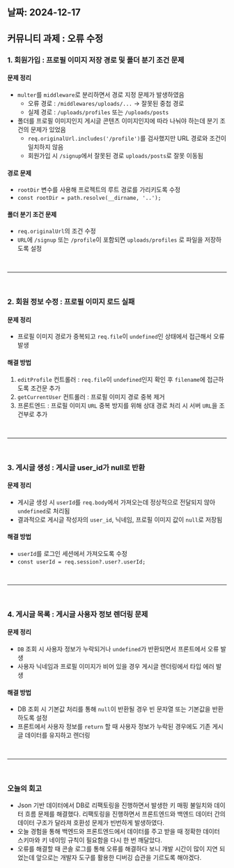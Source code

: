 
## 날짜: 2024-12-17

## 커뮤니티 과제 : 오류 수정 

### 1. 회원가입 : 프로필 이미지 저장 경로 및 폴더 분기 조건 문제 
#### 문제 정리 
- `multer`를 `middleware`로 분리하면서 경로 지정 문제가 발생하였음 
  - 오류 경로 : `/middlewares/uploads/...` → 잘못된 중첩 경로
  - 실제 경로 : `/uploads/profiles` 또는 `/uploads/posts`
- 폴더를 프로필 이미지인지 게시글 콘텐츠 이미지인지에 따라 나눠야 하는데 분기 조건의 문제가 있었음
  - `req.originalUrl.includes('/profile')`를 검사했지만 URL 경로와 조건이 일치하지 않음
  - 회원가입 시 `/signup`에서 잘못된 경로 `uploads/posts`로 잘못 이동됨 
#### 경로 문제 
- `rootDir` 변수를 사용해 프로젝트의 루트 경로를 가리키도록 수정
- `const rootDir = path.resolve(__dirname, '..');`
#### 폴더 분기 조건 문제
- `req.originalUrl`의 조건 수정
- `URL`에 `/signup` 또는 `/profile`이 포함되면 `uploads/profiles` 로 파일을 저장하도록 설정

<br>

---

<br>

### 2. 회원 정보 수정 : 프로필 이미지 로드 실패 
#### 문제 정리 
- 프로필 이미지 경로가 중복되고 `req.file`이 `undefined`인 상태에서 접근해서 오류 발생
#### 해결 방법 
1. `editProfile` 컨트롤러 : `req.file`이 `undefined`인지 확인 후 `filename`에 접근하도록 조건문 추가
2. `getCurrentUser` 컨트롤러 : 프로필 이미지 경로 중복 제거
3. 프론트엔드 : 프로필 이미지 `URL` 중복 방지를 위해 상대 경로 처리 시 서버 `URL`을 조건부로 추가


<br>

---

<br>


### 3. 게시글 생성 : 게시글 user_id가 null로 반환
#### 문제 정리
- 게시글 생성 시 `userId`를 `req.body`에서 가져오는데 정상적으로 전달되지 않아 `undefined`로 처리됨
- 결과적으로 게시글 작성자의 `user_id`, 닉네임, 프로필 이미지 값이 `null`로 저장됨
#### 해결 방법
- `userId`를 로그인 세션에서 가져오도록 수정
- `const userId = req.session?.user?.userId;`

<br>

---

<br>


### 4. 게시글 목록 : 게시글 사용자 정보 렌더링 문제
#### 문제 정리
- `DB` 조회 시 사용자 정보가 누락되거나 `undefined`가 반환되면서 프론트에서 오류 발생
- 사용자 닉네임과 프로필 이미지가 비어 있을 경우 게시글 렌더링에서 타입 에러 발생
#### 해결 방법
- DB 조회 시 기본값 처리를 통해 `null`이 반환될 경우 빈 문자열 또는 기본값을 반환하도록 설정
- 프론트에서 사용자 정보를 `return` 할 때 사용자 정보가 누락된 경우에도 기존 게시글 데이터를 유지하고 렌더링


<br>

---

<br>


### 오늘의 회고 
- Json 기반 데이터에서 DB로 리팩토링을 진행하면서 발생한 키 매핑 불일치와 데이터 흐름 문제를 해결했다. 리팩토링을 진행하면서 프론트엔드와 백엔드 데이터 
간의 데이터 구조가 달라져 호환성 문제가 빈번하게 발생하였다. 
- 오늘 경험을 통해 백엔드와 프론트엔드에서 데이터를 주고 받을 때 정확한 데이터 스키마와 키 네이밍 규칙이 필요함을 다시 한 번 깨달았다. 
- 오류를 해결할 때 콘솔 로그를 통해 오류를 해결하다 보니 개발 시간이 많이 지연 되었는데 앞으로는 개발자 도구를 활용한 디버깅 습관을 기르도록 해야겠다. 



<br>